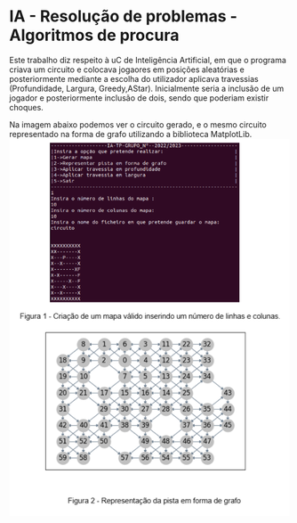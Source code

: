 # IA - Resolução de problemas - Algoritmos de procura

Este trabalho diz respeito à uC de Inteligência Artificial, em que o programa criava um circuito e colocava jogaores em posições aleatórias e posteriormente mediante a escolha do utilizador aplicava travessias (Profundidade, Largura, Greedy,AStar). Inicialmente seria a inclusão de um jogador e posteriormente  inclusão de dois, sendo que poderiam existir choques.

Na imagem abaixo podemos ver o circuito gerado, e o mesmo circuito representado na forma de grafo utilizando a biblioteca MatplotLib.
![alt text](https://github.com/jbtescudeiro16/InteligenciaArtificialTP/blob/main/Screeshots/GRAPH.png?raw=true)
